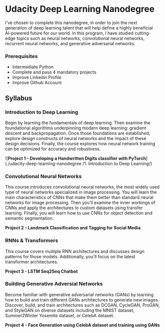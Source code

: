 # Udacity Deep Learning Nanodegree

I've chosen to complete this nanodegree, in order to join the next generation of deep learning talent that will help define a highly beneficial AI-powered future for our world. In this program, I have studied cutting-edge topics such as neural networks, convolutional neural networks, recurrent neural networks, and generative adversarial networks.

### Prerequisites
- Intermediate Python
- Complete and pass 4 mandatory projects
- Improve Linkedin Profile
- Improve Github Account

## Syllabus

### Introduction to Deep Learning

Begin by learning the fundamentals of deep learning. Then examine the foundational algorithms underpinning modern deep learning: gradient descent and backpropagation. Once those foundations are established, explore design constructs of neural networks and the impact of these design decisions. Finally, the course explores how neural network training can be optimized for accuracy and robustness.

![**Project 1 - Developing a Handwritten Digits classifier with PyTorch**](./udacity-deep-learning-nanodegree
/1. Introduction to Deep Learning/)

### Convolutional Neural Networks

This course introduces convolutional neural networks, the most widely used type of neural networks specialized in image processing. You will learn the main characteristics of CNNs that make them better than standard neural networks for image processing. Then you’ll examine the inner workings of CNNs and apply the architectures to custom datasets using transfer learning. Finally, you will learn how to use CNNs for object detection and semantic segmentation.

**Project 2 - Landmark Classification and Tagging for Social Media**

### RNNs & Transformers

This course covers multiple RNN architectures and discusses design patterns for those models. Additionally, you’ll focus on the latest transformer architectures.

**Project 3 - LSTM Seq2Seq Chatbot**

### Building Generative Adversial Networks

Become familiar with generative adversarial networks (GANs) by learning how to build and train different GANs architectures to generate new images. Discover, build, and train architectures such as DCGAN, CycleGAN, ProGAN, and StyleGAN on diverse datasets including the MNIST dataset, Summer2Winter Yosemite dataset, or CelebA dataset.

**Project 4 - Face Generation using CelebA dataset and training using GANs**
